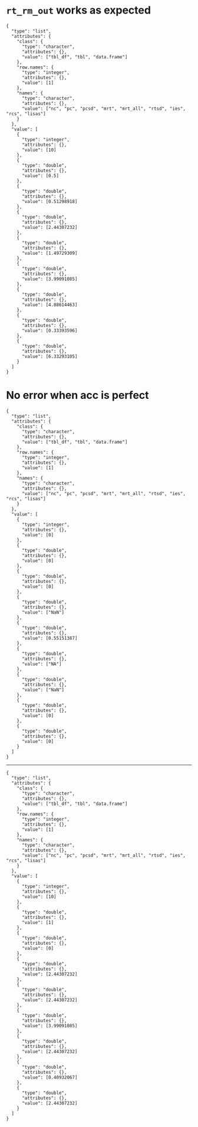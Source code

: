 # `rt_rm_out` works as expected

    {
      "type": "list",
      "attributes": {
        "class": {
          "type": "character",
          "attributes": {},
          "value": ["tbl_df", "tbl", "data.frame"]
        },
        "row.names": {
          "type": "integer",
          "attributes": {},
          "value": [1]
        },
        "names": {
          "type": "character",
          "attributes": {},
          "value": ["nc", "pc", "pcsd", "mrt", "mrt_all", "rtsd", "ies", "rcs", "lisas"]
        }
      },
      "value": [
        {
          "type": "integer",
          "attributes": {},
          "value": [10]
        },
        {
          "type": "double",
          "attributes": {},
          "value": [0.5]
        },
        {
          "type": "double",
          "attributes": {},
          "value": [0.51298918]
        },
        {
          "type": "double",
          "attributes": {},
          "value": [2.44307232]
        },
        {
          "type": "double",
          "attributes": {},
          "value": [1.49729309]
        },
        {
          "type": "double",
          "attributes": {},
          "value": [3.99091085]
        },
        {
          "type": "double",
          "attributes": {},
          "value": [4.88614463]
        },
        {
          "type": "double",
          "attributes": {},
          "value": [0.33393596]
        },
        {
          "type": "double",
          "attributes": {},
          "value": [6.33293105]
        }
      ]
    }

# No error when acc is perfect

    {
      "type": "list",
      "attributes": {
        "class": {
          "type": "character",
          "attributes": {},
          "value": ["tbl_df", "tbl", "data.frame"]
        },
        "row.names": {
          "type": "integer",
          "attributes": {},
          "value": [1]
        },
        "names": {
          "type": "character",
          "attributes": {},
          "value": ["nc", "pc", "pcsd", "mrt", "mrt_all", "rtsd", "ies", "rcs", "lisas"]
        }
      },
      "value": [
        {
          "type": "integer",
          "attributes": {},
          "value": [0]
        },
        {
          "type": "double",
          "attributes": {},
          "value": [0]
        },
        {
          "type": "double",
          "attributes": {},
          "value": [0]
        },
        {
          "type": "double",
          "attributes": {},
          "value": ["NaN"]
        },
        {
          "type": "double",
          "attributes": {},
          "value": [0.55151387]
        },
        {
          "type": "double",
          "attributes": {},
          "value": ["NA"]
        },
        {
          "type": "double",
          "attributes": {},
          "value": ["NaN"]
        },
        {
          "type": "double",
          "attributes": {},
          "value": [0]
        },
        {
          "type": "double",
          "attributes": {},
          "value": [0]
        }
      ]
    }

---

    {
      "type": "list",
      "attributes": {
        "class": {
          "type": "character",
          "attributes": {},
          "value": ["tbl_df", "tbl", "data.frame"]
        },
        "row.names": {
          "type": "integer",
          "attributes": {},
          "value": [1]
        },
        "names": {
          "type": "character",
          "attributes": {},
          "value": ["nc", "pc", "pcsd", "mrt", "mrt_all", "rtsd", "ies", "rcs", "lisas"]
        }
      },
      "value": [
        {
          "type": "integer",
          "attributes": {},
          "value": [10]
        },
        {
          "type": "double",
          "attributes": {},
          "value": [1]
        },
        {
          "type": "double",
          "attributes": {},
          "value": [0]
        },
        {
          "type": "double",
          "attributes": {},
          "value": [2.44307232]
        },
        {
          "type": "double",
          "attributes": {},
          "value": [2.44307232]
        },
        {
          "type": "double",
          "attributes": {},
          "value": [3.99091085]
        },
        {
          "type": "double",
          "attributes": {},
          "value": [2.44307232]
        },
        {
          "type": "double",
          "attributes": {},
          "value": [0.40932067]
        },
        {
          "type": "double",
          "attributes": {},
          "value": [2.44307232]
        }
      ]
    }

